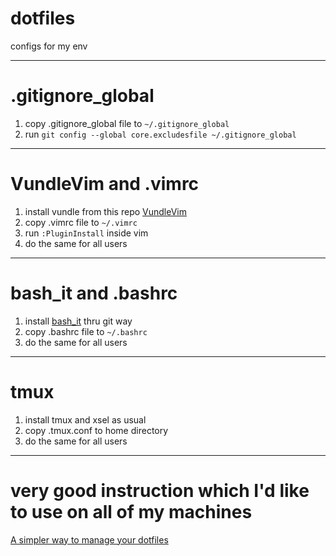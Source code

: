 # dotfiles
configs for my env

* * *
# .gitignore_global

1. copy .gitignore_global file to `~/.gitignore_global`
2. run `git config --global core.excludesfile ~/.gitignore_global`

* * *
# VundleVim and .vimrc

1. install vundle from this repo [VundleVim](https://github.com/VundleVim/Vundle.vim)
2. copy .vimrc file to `~/.vimrc`
3. run `:PluginInstall` inside vim
4. do the same for all users

* * *
# bash_it and .bashrc

1. install [bash_it](https://github.com/Bash-it/bash-it) thru git way
2. copy .bashrc file to `~/.bashrc`
3. do the same for all users

* * *
# tmux

1. install tmux and xsel as usual
2. copy .tmux.conf to home directory
3. do the same for all users

* * *
# very good instruction which I'd like to use on all of my machines
[A simpler way to manage your dotfiles](https://www.anand-iyer.com/blog/2018/a-simpler-way-to-manage-your-dotfiles.html)
